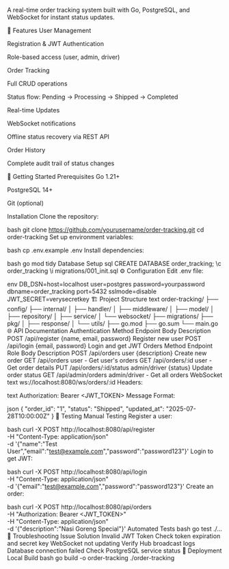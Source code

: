 A real-time order tracking system built with Go, PostgreSQL, and WebSocket for instant status updates.

📌 Features
User Management

Registration & JWT Authentication

Role-based access (user, admin, driver)

Order Tracking

Full CRUD operations

Status flow: Pending → Processing → Shipped → Completed

Real-time Updates

WebSocket notifications

Offline status recovery via REST API

Order History

Complete audit trail of status changes

🚀 Getting Started
Prerequisites
Go 1.21+

PostgreSQL 14+

Git (optional)

Installation
Clone the repository:

bash
git clone https://github.com/yourusername/order-tracking.git
cd order-tracking
Set up environment variables:

bash
cp .env.example .env
Install dependencies:

bash
go mod tidy
Database Setup
sql
CREATE DATABASE order_tracking;
\c order_tracking
\i migrations/001_init.sql
⚙️ Configuration
Edit .env file:

env
DB_DSN=host=localhost user=postgres password=yourpassword dbname=order_tracking port=5432 sslmode=disable
JWT_SECRET=verysecretkey
🏗️ Project Structure
text
order-tracking/
├── config/
├── internal/
│   ├── handler/
│   ├── middleware/
│   ├── model/
│   ├── repository/
│   ├── service/
│   └── websocket/
├── migrations/
├── pkg/
│   ├── response/
│   └── utils/
├── go.mod
├── go.sum
└── main.go
🌐 API Documentation
Authentication
Method	Endpoint	Body	Description
POST	/api/register	{name, email, password}	Register new user
POST	/api/login	{email, password}	Login and get JWT
Orders
Method	Endpoint	Role	Body	Description
POST	/api/orders	user	{description}	Create new order
GET	/api/orders	user	-	Get user's orders
GET	/api/orders/:id	user	-	Get order details
PUT	/api/orders/:id/status	admin/driver	{status}	Update order status
GET	/api/admin/orders	admin/driver	-	Get all orders
WebSocket
text
ws://localhost:8080/ws/orders/:id
Headers:

text
Authorization: Bearer <JWT_TOKEN>
Message Format:

json
{
  "order_id": "1",
  "status": "Shipped",
  "updated_at": "2025-07-28T10:00:00Z"
}
🧪 Testing
Manual Testing
Register a user:

bash
curl -X POST http://localhost:8080/api/register \
  -H "Content-Type: application/json" \
  -d '{"name":"Test User","email":"test@example.com","password":"password123"}'
Login to get JWT:

bash
curl -X POST http://localhost:8080/api/login \
  -H "Content-Type: application/json" \
  -d '{"email":"test@example.com","password":"password123"}'
Create an order:

bash
curl -X POST http://localhost:8080/api/orders \
  -H "Authorization: Bearer <JWT_TOKEN>" \
  -H "Content-Type: application/json" \
  -d '{"description":"Nasi Goreng Special"}'
Automated Tests
bash
go test ./...
🐛 Troubleshooting
Issue	Solution
Invalid JWT Token	Check token expiration and secret key
WebSocket not updating	Verify Hub broadcast logs
Database connection failed	Check PostgreSQL service status
🚢 Deployment
Local Build
bash
go build -o order-tracking
./order-tracking
